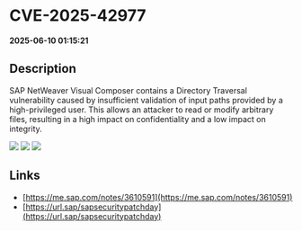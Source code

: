 # CVE-2025-42977

**2025-06-10 01:15:21**

## Description
SAP NetWeaver Visual Composer contains a Directory Traversal vulnerability caused by insufficient validation of input paths provided by a high-privileged user. This allows an attacker to read or modify arbitrary files, resulting in a high impact on confidentiality and a low impact on integrity.

![](https://img.shields.io/static/v1?label=Score&message=7.6&color=red)
![](https://img.shields.io/static/v1?label=Severity&message=HIGH&color=red)
![](https://img.shields.io/static/v1?label=CWE&message=Traversal&color=green)

## Links
- [https://me.sap.com/notes/3610591](https://me.sap.com/notes/3610591)
- [https://url.sap/sapsecuritypatchday](https://url.sap/sapsecuritypatchday)
